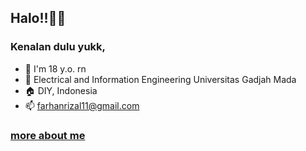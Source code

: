 ## Halo!!👋👋
### Kenalan dulu yukk,

- 📆 I'm 18 y.o. rn
- 📖 Electrical and Information Engineering Universitas Gadjah Mada
- 🏠 DIY, Indonesia
- 📫 farhanrizal11@gmail.com

### [more about me](https://www.youtube.com/watch?v=a3Z7zEc7AXQ)
